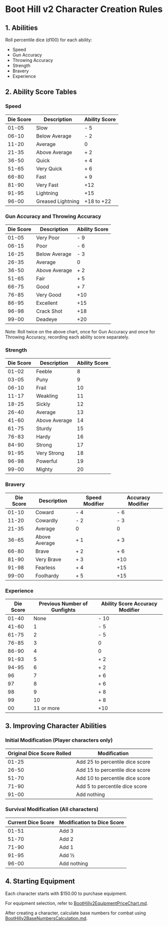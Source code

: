 # Boot Hill v2 Character Creation Rules

## 1. Abilities
Roll percentile dice (d100) for each ability:
- Speed
- Gun Accuracy
- Throwing Accuracy
- Strength
- Bravery
- Experience

## 2. Ability Score Tables

### Speed
| Die Score | Description | Ability Score |
|-----------|-------------|---------------|
| 01-05 | Slow | - 5 |
| 06-10 | Below Average | - 2 |
| 11-20 | Average | 0 |
| 21-35 | Above Average | + 2 |
| 36-50 | Quick | + 4 |
| 51-65 | Very Quick | + 6 |
| 66-80 | Fast | + 9 |
| 81-90 | Very Fast | +12 |
| 91-95 | Lightning | +15 |
| 96-00 | Greased Lightning | +18 to +22 |

### Gun Accuracy and Throwing Accuracy
| Die Score | Description | Ability Score |
|-----------|-------------|---------------|
| 01-05 | Very Poor | - 9 |
| 06-15 | Poor | - 6 |
| 16-25 | Below Average | - 3 |
| 26-35 | Average | 0 |
| 36-50 | Above Average | + 2 |
| 51-65 | Fair | + 5 |
| 66-75 | Good | + 7 |
| 76-85 | Very Good | +10 |
| 86-95 | Excellent | +15 |
| 96-98 | Crack Shot | +18 |
| 99-00 | Deadeye | +20 |

Note: Roll twice on the above chart, once for Gun Accuracy and once for Throwing Accuracy, recording each ability score separately.

### Strength
| Die Score | Description | Ability Score |
|-----------|-------------|---------------|
| 01-02 | Feeble | 8 |
| 03-05 | Puny | 9 |
| 06-10 | Frail | 10 |
| 11-17 | Weakling | 11 |
| 18-25 | Sickly | 12 |
| 26-40 | Average | 13 |
| 41-60 | Above Average | 14 |
| 61-75 | Sturdy | 15 |
| 76-83 | Hardy | 16 |
| 84-90 | Strong | 17 |
| 91-95 | Very Strong | 18 |
| 96-98 | Powerful | 19 |
| 99-00 | Mighty | 20 |

### Bravery
| Die Score | Description | Speed Modifier | Accuracy Modifier |
|-----------|-------------|----------------|-------------------|
| 01-10 | Coward | - 4 | - 6 |
| 11-20 | Cowardly | - 2 | - 3 |
| 21-35 | Average | 0 | 0 |
| 36-65 | Above Average | + 1 | + 3 |
| 66-80 | Brave | + 2 | + 6 |
| 81-90 | Very Brave | + 3 | +10 |
| 91-98 | Fearless | + 4 | +15 |
| 99-00 | Foolhardy | + 5 | +15 |

### Experience
| Die Score | Previous Number of Gunfights | Ability Score Accuracy Modifier |
|-----------|------------------------------|--------------------------------|
| 01-40 | None | - 10 |
| 41-60 | 1 | - 5 |
| 61-75 | 2 | - 5 |
| 76-85 | 3 | 0 |
| 86-90 | 4 | 0 |
| 91-93 | 5 | + 2 |
| 94-95 | 6 | + 2 |
| 96 | 7 | + 6 |
| 97 | 8 | + 6 |
| 98 | 9 | + 8 |
| 99 | 10 | + 8 |
| 00 | 11 or more | +10 |

## 3. Improving Character Abilities
### Initial Modification (Player characters only)
| Original Dice Score Rolled | Modification |
|----------------------------|--------------|
| 01-25 | Add 25 to percentile dice score |
| 26-50 | Add 15 to percentile dice score |
| 51-70 | Add 10 to percentile dice score |
| 71-90 | Add 5 to percentile dice score |
| 91-00 | Add nothing |

### Survival Modification (All characters)
| Current Dice Score | Modification to Dice Score |
|--------------------|----------------------------|
| 01-51 | Add 3 |
| 51-70 | Add 2 |
| 71-90 | Add 1 |
| 91-95 | Add ½ |
| 96-00 | Add nothing |

## 4. Starting Equipment
Each character starts with $150.00 to purchase equipment.

For equipment selection, refer to [BootHillv2EquipmentPriceChart.md](BootHillv2EquipmentPriceChart.md).

After creating a character, calculate base numbers for combat using [BootHillv2BaseNumbersCalculation.md](BootHillv2BaseNumbersCalculation.md).